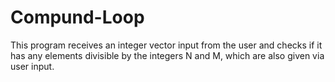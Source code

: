 # Compund-Loop
This program receives an integer vector input from the user and checks if it has any elements divisible by the integers N and M, which are also given via user input.
